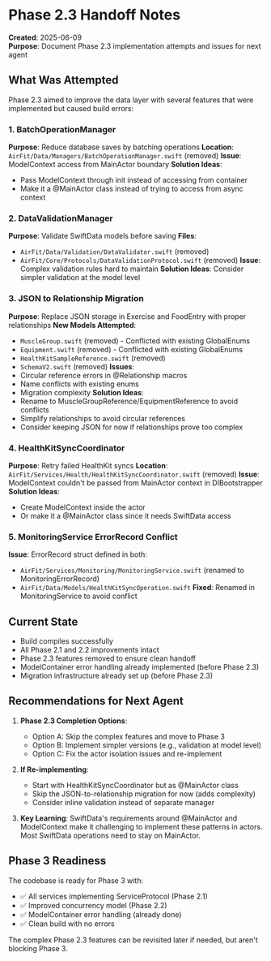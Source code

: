 # Phase 2.3 Handoff Notes

**Created**: 2025-06-09  
**Purpose**: Document Phase 2.3 implementation attempts and issues for next agent

## What Was Attempted

Phase 2.3 aimed to improve the data layer with several features that were implemented but caused build errors:

### 1. BatchOperationManager
**Purpose**: Reduce database saves by batching operations
**Location**: `AirFit/Data/Managers/BatchOperationManager.swift` (removed)
**Issue**: ModelContext access from MainActor boundary
**Solution Ideas**: 
- Pass ModelContext through init instead of accessing from container
- Make it a @MainActor class instead of trying to access from async context

### 2. DataValidationManager  
**Purpose**: Validate SwiftData models before saving
**Files**: 
- `AirFit/Data/Validation/DataValidator.swift` (removed)
- `AirFit/Core/Protocols/DataValidationProtocol.swift` (removed)
**Issue**: Complex validation rules hard to maintain
**Solution Ideas**: Consider simpler validation at the model level

### 3. JSON to Relationship Migration
**Purpose**: Replace JSON storage in Exercise and FoodEntry with proper relationships
**New Models Attempted**:
- `MuscleGroup.swift` (removed) - Conflicted with existing GlobalEnums
- `Equipment.swift` (removed) - Conflicted with existing GlobalEnums  
- `HealthKitSampleReference.swift` (removed)
- `SchemaV2.swift` (removed)
**Issues**: 
- Circular reference errors in @Relationship macros
- Name conflicts with existing enums
- Migration complexity
**Solution Ideas**:
- Rename to MuscleGroupReference/EquipmentReference to avoid conflicts
- Simplify relationships to avoid circular references
- Consider keeping JSON for now if relationships prove too complex

### 4. HealthKitSyncCoordinator
**Purpose**: Retry failed HealthKit syncs
**Location**: `AirFit/Services/Health/HealthKitSyncCoordinator.swift` (removed)
**Issue**: ModelContext couldn't be passed from MainActor context in DIBootstrapper
**Solution Ideas**:
- Create ModelContext inside the actor
- Or make it a @MainActor class since it needs SwiftData access

### 5. MonitoringService ErrorRecord Conflict
**Issue**: ErrorRecord struct defined in both:
- `AirFit/Services/Monitoring/MonitoringService.swift` (renamed to MonitoringErrorRecord)
- `AirFit/Data/Models/HealthKitSyncOperation.swift`
**Fixed**: Renamed in MonitoringService to avoid conflict

## Current State

- Build compiles successfully
- All Phase 2.1 and 2.2 improvements intact
- Phase 2.3 features removed to ensure clean handoff
- ModelContainer error handling already implemented (before Phase 2.3)
- Migration infrastructure already set up (before Phase 2.3)

## Recommendations for Next Agent

1. **Phase 2.3 Completion Options**:
   - Option A: Skip the complex features and move to Phase 3
   - Option B: Implement simpler versions (e.g., validation at model level)
   - Option C: Fix the actor isolation issues and re-implement

2. **If Re-implementing**:
   - Start with HealthKitSyncCoordinator but as @MainActor class
   - Skip the JSON-to-relationship migration for now (adds complexity)
   - Consider inline validation instead of separate manager

3. **Key Learning**: SwiftData's requirements around @MainActor and ModelContext make it challenging to implement these patterns in actors. Most SwiftData operations need to stay on MainActor.

## Phase 3 Readiness

The codebase is ready for Phase 3 with:
- ✅ All services implementing ServiceProtocol (Phase 2.1)
- ✅ Improved concurrency model (Phase 2.2) 
- ✅ ModelContainer error handling (already done)
- ✅ Clean build with no errors

The complex Phase 2.3 features can be revisited later if needed, but aren't blocking Phase 3.